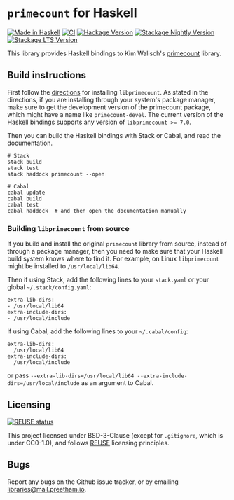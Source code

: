<!--
SPDX-FileCopyrightText: Copyright Preetham Gujjula
SPDX-License-Identifier: BSD-3-Clause
-->

# `primecount` for Haskell

[![Made in Haskell](https://img.shields.io/badge/Made_in-Haskell-5e5086?logo=haskell&style=flat)](https://haskell.org)
[![CI](https://github.com/pgujjula/primecount-haskell/actions/workflows/ci.yml/badge.svg)](https://github.com/pgujjula/primecount-haskell/actions/workflows/ci.yml)
[![Hackage Version](https://img.shields.io/hackage/v/primecount?style=flat&color=blue)](https://hackage.haskell.org/package/primecount)
[![Stackage Nightly Version](http://stackage.org/package/primecount/badge/nightly?color=blue)](https://www.stackage.org/nightly/package/primecount)
[![Stackage LTS Version](http://stackage.org/package/primecount/badge/lts?color=blue)](https://www.stackage.org/lts/package/primecount)

This library provides Haskell bindings to Kim Walisch's
[primecount](https://github.com/kimwalisch/primecount) library.

## Build instructions
First follow the
[directions](https://github.com/kimwalisch/primecount#installation)
for installing `libprimecount`. As stated in the directions, if you are
installing through your system's package manager, make sure to get the
development version of the primecount package, which might have a name like
`primecount-devel`. The current version of the Haskell bindings supports any
version of `libprimecount >= 7.0`.

Then you can build the Haskell bindings with Stack or Cabal, and read the
documentation.
```
# Stack
stack build
stack test
stack haddock primecount --open

# Cabal
cabal update
cabal build
cabal test
cabal haddock  # and then open the documentation manually
```

### Building `libprimecount` from source
If you build and install the original `primecount` library from source, instead
of through a package manager, then you need to make sure that your Haskell build
system knows where to find it. For example, on Linux `libprimecount` might be
installed to `/usr/local/lib64`.

Then if using Stack, add the following lines to your `stack.yaml` or your global
`~/.stack/config.yaml`:
```
extra-lib-dirs:
- /usr/local/lib64
extra-include-dirs:
- /usr/local/include
```
If using Cabal, add the following lines to your `~/.cabal/config`:
```
extra-lib-dirs:
  /usr/local/lib64
extra-include-dirs:
  /usr/local/include
```
or pass
`--extra-lib-dirs=/usr/local/lib64 --extra-include-dirs=/usr/local/include`
as an argument to Cabal.

## Licensing

[![REUSE status](https://api.reuse.software/badge/github.com/pgujjula/primecount-haskell)](https://api.reuse.software/info/github.com/pgujjula/primecount-haskell)

This project licensed under BSD-3-Clause (except for `.gitignore`, which is
under CC0-1.0), and follows [REUSE](https://reuse.software) licensing
principles.

## Bugs
Report any bugs on the Github issue tracker, or by emailing
[libraries@mail.preetham.io](mailto:libraries@mail.preetham.io).
